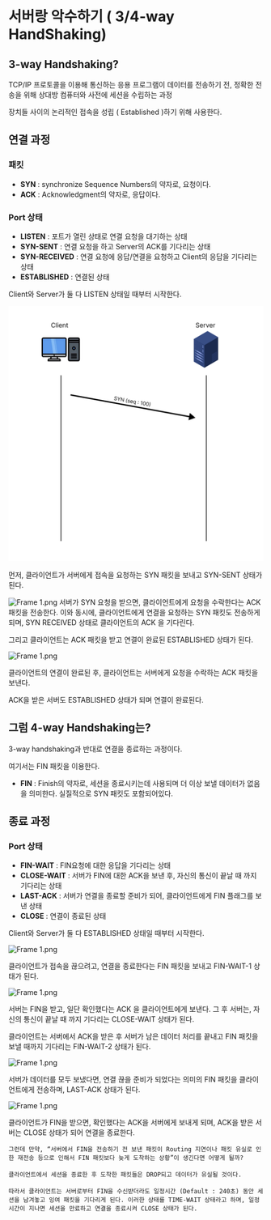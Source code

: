 # 서버랑 악수하기 ( 3/4-way HandShaking)

## 3-way Handshaking?

TCP/IP 프로토콜을 이용해 통신하는 응용 프로그램이 데이터를 전송하기 전, 정확한 전송을 위해 
상대방 컴퓨터와 사전에 세션을 수립하는 과정

장치들 사이의 논리적인 접속을 성립 ( Established )하기 위해 사용한다.

## 연결 과정

### 패킷

- **SYN** : synchronize Sequence Numbers의 약자로, 요청이다.
- **ACK** : Acknowledgment의 약자로, 응답이다.

### Port 상태

- **LISTEN** : 포트가 열린 상태로 연결 요청을 대기하는 상태
- **SYN-SENT** : 연결 요청을 하고 Server의 ACK를 기다리는 상태
- **SYN-RECEIVED** : 연결 요청에 응답/연결을 요청하고 Client의 응답을 기다리는 상태
- **ESTABLISHED** : 연결된 상태

Client와 Server가 둘 다 LISTEN 상태일 때부터 시작한다.

![Frame 1.png](img/서버랑%20악수하기%20(3,4-way%20handshaking)/Frame_1.png)

먼저, 클라이언트가 서버에게 접속을 요청하는 SYN 패킷을 보내고 SYN-SENT 상태가 된다.

![Frame 1.png](img/서버랑%20악수하기%20(3,4-way%20handshaking)/)
서버가 SYN 요청을 받으면, 클라이언트에게 요청을 수락한다는 ACK 패킷을 전송한다.
이와 동시에, 클라이언트에게 연결을 요청하는 SYN 패킷도 전송하게 되며, SYN RECEIVED 상태로 클라이언트의 ACK 을 기다린다.

그리고 클라이언트는 ACK 패킷을 받고 연결이 완료된 ESTABLISHED 상태가 된다.

![Frame 1.png](%E1%84%89%E1%85%A5%E1%84%87%E1%85%A5%E1%84%85%E1%85%A1%E1%86%BC%20%E1%84%8B%E1%85%A1%E1%86%A8%E1%84%89%E1%85%AE%E1%84%92%E1%85%A1%E1%84%80%E1%85%B5%20(%203%204-way%20HandShaking)%2012919aa371a743e4ab762b6e7141de16/Frame_1%202.png)

클라이언트의 연결이 완료된 후, 클라이언트는 서버에게 요청을 수락하는 ACK 패킷을 보낸다.

ACK을 받은 서버도 ESTABLISHED 상태가 되며 연결이 완료된다.

## 그럼 4-way Handshaking는?

3-way handshaking과 반대로 연결을 종료하는 과정이다.

여기서는 FIN 패킷을 이용한다.

- **FIN** : Finish의 약자로, 세션을 종료시키는데 사용되며 더 이상 보낼 데이터가 없음을 의미한다.
실질적으로 SYN 패킷도 포함되어있다.

## 종료 과정

### Port 상태

- **FIN-WAIT** : FIN요청에 대한 응답을 기다리는 상태
- **CLOSE-WAIT** : 서버가 FIN에 대한 ACK을 보낸 후, 자신의 통신이 끝날 때 까지 기다리는 상태
- **LAST-ACK** : 서버가 연결을 종료할 준비가 되어, 클라이언트에게 FIN 플래그를 보낸 상태
- **CLOSE** : 연결이 종료된 상태

Client와 Server가 둘 다 ESTABLISHED 상태일 때부터 시작한다.

![Frame 1.png](%E1%84%89%E1%85%A5%E1%84%87%E1%85%A5%E1%84%85%E1%85%A1%E1%86%BC%20%E1%84%8B%E1%85%A1%E1%86%A8%E1%84%89%E1%85%AE%E1%84%92%E1%85%A1%E1%84%80%E1%85%B5%20(%203%204-way%20HandShaking)%2012919aa371a743e4ab762b6e7141de16/Frame_1%203.png)

클라이언트가 접속을 끊으려고, 연결을 종료한다는 FIN 패킷을 보내고 FIN-WAIT-1 상태가 된다.

![Frame 1.png](%E1%84%89%E1%85%A5%E1%84%87%E1%85%A5%E1%84%85%E1%85%A1%E1%86%BC%20%E1%84%8B%E1%85%A1%E1%86%A8%E1%84%89%E1%85%AE%E1%84%92%E1%85%A1%E1%84%80%E1%85%B5%20(%203%204-way%20HandShaking)%2012919aa371a743e4ab762b6e7141de16/Frame_1%204.png)

서버는 FIN을 받고, 일단 확인했다는 ACK 을 클라이언트에게 보낸다. 그 후 서버는, 자신의 통신이 끝날 때 까지 기다리는 CLOSE-WAIT 상태가 된다.

클라이언트는 서버에서 ACK을 받은 후 서버가 남은 데이터 처리를 끝내고 FIN 패킷을 보낼 때까지 기다리는 FIN-WAIT-2 상태가 된다.

![Frame 1.png](%E1%84%89%E1%85%A5%E1%84%87%E1%85%A5%E1%84%85%E1%85%A1%E1%86%BC%20%E1%84%8B%E1%85%A1%E1%86%A8%E1%84%89%E1%85%AE%E1%84%92%E1%85%A1%E1%84%80%E1%85%B5%20(%203%204-way%20HandShaking)%2012919aa371a743e4ab762b6e7141de16/Frame_1%205.png)

서버가 데이터를 모두 보냈다면, 연결 끊을 준비가 되었다는 의미의 FIN 패킷을 클라이언트에게 전송하며, LAST-ACK 상태가 된다.

![Frame 1.png](%E1%84%89%E1%85%A5%E1%84%87%E1%85%A5%E1%84%85%E1%85%A1%E1%86%BC%20%E1%84%8B%E1%85%A1%E1%86%A8%E1%84%89%E1%85%AE%E1%84%92%E1%85%A1%E1%84%80%E1%85%B5%20(%203%204-way%20HandShaking)%2012919aa371a743e4ab762b6e7141de16/Frame_1%206.png)

클라이언트가 FIN을 받으면, 확인했다는 ACK을 서버에게 보내게 되며, ACK을 받은 서버는 CLOSE 상태가 되어 연결을 종료한다.

```basic
그런데 만약, “서버에서 FIN을 전송하기 전 보낸 패킷이 Routing 지연이나 패킷 유실로 인한 재전송 등으로 인해서 FIN 패킷보다 늦게 도착하는 상황”이 생긴다면 어떻게 될까?

클라이언트에서 세션을 종료한 후 도착한 패킷들은 DROP되고 데이터가 유실될 것이다.

따라서 클라이언트는 서버로부터 FIN을 수신받더라도 일정시간 (Default : 240초) 동안 세션을 남겨놓고 잉여 패킷을 기다리게 된다. 이러한 상태를 TIME-WAIT 상태라고 하며, 일정 시간이 지나면 세션을 만료하고 연결을 종료시켜 CLOSE 상태가 된다.
```